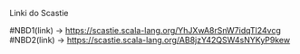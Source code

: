 Linki do Scastie

 #NBD1(link) -> https://scastie.scala-lang.org/YhJXwA8rSnW7idqTl24vcg
 #NBD2(link) -> https://scastie.scala-lang.org/AB8jzY42QSW4sNYKyP9kew
